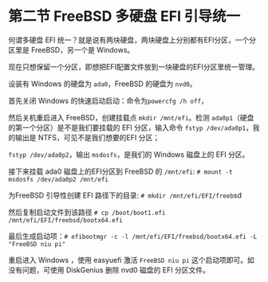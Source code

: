 # 第二节 FreeBSD 多硬盘 EFI 引导统一

何谓多硬盘 EFI 统一？就是说有两块硬盘，两块硬盘上分别都有EFI分区，一个分区里是 FreeBSD，另一个是 Windows。

现在只想保留一个分区，即想把EFI配置文件放到一块硬盘的EFI分区里统一管理。

设装有 Windows 的硬盘为 `ada0`，FreeBSD 的硬盘为 `nvd0`。

首先关闭 Windows 的快速启动启动：命令为`powercfg /h off`，

然后关机重启进入 FreeBSD，创建挂载点 `mkdir /mnt/efi`。检测 `ada0p1`（硬盘的第一个分区）是不是我们要挂载的 EFI 分区，输入命令 `fstyp /dev/ada0p1`，我的输出是 NTFS，可见不是我们想要的EFI 分区；

`fstyp /dev/ada0p2`，输出 `msdosfs`，是我们的 Windows 磁盘上的 EFI 分区。

接下来挂载 ada0 磁盘上的EFI分区到 FreeBSD 的 `/mnt/efi`: `# mount -t msdosfs /dev/ada0p2 /mnt/efi`

为FreeBSD 引导性创建 EFI 路径下的目录: `# mkdir /mnt/efi/EFI/freeb`sd

然后复制启动文件到该路径 `# cp /boot/boot1.efi /mnt/efi/EFI/freebsd/bootx64.efi`

最后生成启动项：`# efibootmgr -c -l /mnt/efi/EFI/freebsd/bootx64.efi -L "FreeBSD niu pi"`

重启进入 Windows ，使用 easyuefi 激活 `FreeBSD niu pi` 这个启动项即可。如没有问题，可使用 DiskGenius 删除 nvd0 磁盘的 EFI 分区文件。
